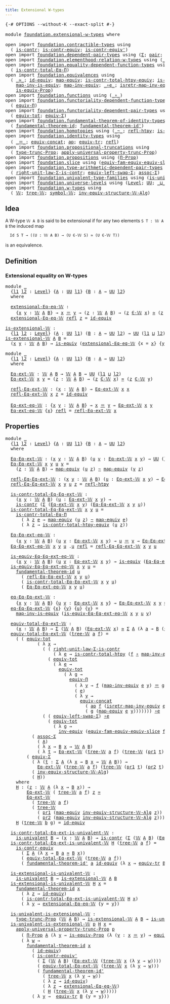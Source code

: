 ```yaml
---
title: Extensional W-types
---
```


<pre class="Agda"><a id="45" class="Symbol">{-#</a> <a id="49" class="Keyword">OPTIONS</a> <a id="57" class="Pragma">--without-K</a> <a id="69" class="Pragma">--exact-split</a> <a id="83" class="Symbol">#-}</a>

<a id="88" class="Keyword">module</a> <a id="95" href="foundation.extensional-w-types.html" class="Module">foundation.extensional-w-types</a> <a id="126" class="Keyword">where</a>

<a id="133" class="Keyword">open</a> <a id="138" class="Keyword">import</a> <a id="145" href="foundation.contractible-types.html" class="Module">foundation.contractible-types</a> <a id="175" class="Keyword">using</a>
  <a id="183" class="Symbol">(</a> <a id="185" href="foundation-core.contractible-types.html#1006" class="Function">is-contr</a><a id="193" class="Symbol">;</a> <a id="195" href="foundation-core.contractible-types.html#3304" class="Function">is-contr-equiv</a><a id="209" class="Symbol">;</a> <a id="211" href="foundation-core.contractible-types.html#3813" class="Function">is-contr-equiv&#39;</a><a id="226" class="Symbol">)</a>
<a id="228" class="Keyword">open</a> <a id="233" class="Keyword">import</a> <a id="240" href="foundation.dependent-pair-types.html" class="Module">foundation.dependent-pair-types</a> <a id="272" class="Keyword">using</a> <a id="278" class="Symbol">(</a><a id="279" href="foundation-core.dependent-pair-types.html#515" class="Record">Σ</a><a id="280" class="Symbol">;</a> <a id="282" href="foundation-core.dependent-pair-types.html#588" class="InductiveConstructor">pair</a><a id="286" class="Symbol">;</a> <a id="288" href="foundation-core.dependent-pair-types.html#605" class="Field">pr1</a><a id="291" class="Symbol">;</a> <a id="293" href="foundation-core.dependent-pair-types.html#617" class="Field">pr2</a><a id="296" class="Symbol">)</a>
<a id="298" class="Keyword">open</a> <a id="303" class="Keyword">import</a> <a id="310" href="foundation.elementhood-relation-w-types.html" class="Module">foundation.elementhood-relation-w-types</a> <a id="350" class="Keyword">using</a> <a id="356" class="Symbol">(</a><a id="357" href="foundation.elementhood-relation-w-types.html#748" class="Function Operator">_∈-𝕎_</a><a id="362" class="Symbol">)</a>
<a id="364" class="Keyword">open</a> <a id="369" class="Keyword">import</a> <a id="376" href="foundation.equality-dependent-function-types.html" class="Module">foundation.equality-dependent-function-types</a> <a id="421" class="Keyword">using</a>
  <a id="429" class="Symbol">(</a> <a id="431" href="foundation.equality-dependent-function-types.html#1031" class="Function">is-contr-total-Eq-Π</a><a id="450" class="Symbol">)</a>
<a id="452" class="Keyword">open</a> <a id="457" class="Keyword">import</a> <a id="464" href="foundation.equivalences.html" class="Module">foundation.equivalences</a> <a id="488" class="Keyword">using</a>
  <a id="496" class="Symbol">(</a> <a id="498" href="foundation-core.equivalences.html#1621" class="Function Operator">_≃_</a><a id="501" class="Symbol">;</a> <a id="503" href="foundation-core.equivalences.html#2494" class="Function">id-equiv</a><a id="511" class="Symbol">;</a> <a id="513" href="foundation-core.equivalences.html#1821" class="Function">map-equiv</a><a id="522" class="Symbol">;</a> <a id="524" href="foundation.equivalences.html#13230" class="Function">is-contr-total-htpy-equiv</a><a id="549" class="Symbol">;</a> <a id="551" href="foundation-core.equivalences.html#1556" class="Function">is-equiv</a><a id="559" class="Symbol">;</a>
    <a id="565" href="foundation-core.equivalences.html#4187" class="Function">map-inv-is-equiv</a><a id="581" class="Symbol">;</a> <a id="583" href="foundation-core.equivalences.html#5036" class="Function">map-inv-equiv</a><a id="596" class="Symbol">;</a> <a id="598" href="foundation-core.equivalences.html#7869" class="Function Operator">_∘e_</a><a id="602" class="Symbol">;</a> <a id="604" href="foundation-core.equivalences.html#5251" class="Function">isretr-map-inv-equiv</a><a id="624" class="Symbol">;</a> <a id="626" href="foundation-core.equivalences.html#5721" class="Function">inv-equiv</a><a id="635" class="Symbol">;</a>
    <a id="641" href="foundation.equivalences.html#12310" class="Function">is-equiv-Prop</a><a id="654" class="Symbol">)</a>
<a id="656" class="Keyword">open</a> <a id="661" class="Keyword">import</a> <a id="668" href="foundation.functions.html" class="Module">foundation.functions</a> <a id="689" class="Keyword">using</a> <a id="695" class="Symbol">(</a><a id="696" href="foundation-core.functions.html#420" class="Function Operator">_∘_</a><a id="699" class="Symbol">)</a>
<a id="701" class="Keyword">open</a> <a id="706" class="Keyword">import</a> <a id="713" href="foundation.functoriality-dependent-function-types.html" class="Module">foundation.functoriality-dependent-function-types</a> <a id="763" class="Keyword">using</a>
  <a id="771" class="Symbol">(</a> <a id="773" href="foundation.functoriality-dependent-function-types.html#4404" class="Function">equiv-Π</a><a id="780" class="Symbol">)</a>
<a id="782" class="Keyword">open</a> <a id="787" class="Keyword">import</a> <a id="794" href="foundation.functoriality-dependent-pair-types.html" class="Module">foundation.functoriality-dependent-pair-types</a> <a id="840" class="Keyword">using</a>
  <a id="848" class="Symbol">(</a> <a id="850" href="foundation-core.functoriality-dependent-pair-types.html#6817" class="Function">equiv-tot</a><a id="859" class="Symbol">;</a> <a id="861" href="foundation-core.functoriality-dependent-pair-types.html#10434" class="Function">equiv-Σ</a><a id="868" class="Symbol">)</a>
<a id="870" class="Keyword">open</a> <a id="875" class="Keyword">import</a> <a id="882" href="foundation.fundamental-theorem-of-identity-types.html" class="Module">foundation.fundamental-theorem-of-identity-types</a> <a id="931" class="Keyword">using</a>
  <a id="939" class="Symbol">(</a> <a id="941" href="foundation-core.fundamental-theorem-of-identity-types.html#1904" class="Function">fundamental-theorem-id</a><a id="963" class="Symbol">;</a> <a id="965" href="foundation-core.fundamental-theorem-of-identity-types.html#2175" class="Function">fundamental-theorem-id&#39;</a><a id="988" class="Symbol">)</a>
<a id="990" class="Keyword">open</a> <a id="995" class="Keyword">import</a> <a id="1002" href="foundation.homotopies.html" class="Module">foundation.homotopies</a> <a id="1024" class="Keyword">using</a> <a id="1030" class="Symbol">(</a><a id="1031" href="foundation-core.homotopies.html#627" class="Function Operator">_~_</a><a id="1034" class="Symbol">;</a> <a id="1036" href="foundation-core.homotopies.html#741" class="Function">refl-htpy</a><a id="1045" class="Symbol">;</a> <a id="1047" href="foundation.homotopies.html#3155" class="Function">is-contr-total-htpy</a><a id="1066" class="Symbol">)</a>
<a id="1068" class="Keyword">open</a> <a id="1073" class="Keyword">import</a> <a id="1080" href="foundation.identity-types.html" class="Module">foundation.identity-types</a> <a id="1106" class="Keyword">using</a>
  <a id="1114" class="Symbol">(</a> <a id="1116" href="foundation-core.identity-types.html#1865" class="Function Operator">_＝_</a><a id="1119" class="Symbol">;</a> <a id="1121" href="foundation.identity-types.html#1935" class="Function">equiv-concat</a><a id="1133" class="Symbol">;</a> <a id="1135" href="foundation-core.identity-types.html#4003" class="Function">ap</a><a id="1137" class="Symbol">;</a> <a id="1139" href="foundation.identity-types.html#3828" class="Function">equiv-tr</a><a id="1147" class="Symbol">;</a> <a id="1149" href="foundation-core.identity-types.html#1820" class="InductiveConstructor">refl</a><a id="1153" class="Symbol">)</a>
<a id="1155" class="Keyword">open</a> <a id="1160" class="Keyword">import</a> <a id="1167" href="foundation.propositional-truncations.html" class="Module">foundation.propositional-truncations</a> <a id="1204" class="Keyword">using</a>
  <a id="1212" class="Symbol">(</a> <a id="1214" href="foundation.propositional-truncations.html#2048" class="Function">type-trunc-Prop</a><a id="1229" class="Symbol">;</a> <a id="1231" href="foundation.propositional-truncations.html#5611" class="Function">apply-universal-property-trunc-Prop</a><a id="1266" class="Symbol">)</a>
<a id="1268" class="Keyword">open</a> <a id="1273" class="Keyword">import</a> <a id="1280" href="foundation.propositions.html" class="Module">foundation.propositions</a> <a id="1304" class="Keyword">using</a> <a id="1310" class="Symbol">(</a><a id="1311" href="foundation-core.propositions.html#6694" class="Function">Π-Prop</a><a id="1317" class="Symbol">)</a>
<a id="1319" class="Keyword">open</a> <a id="1324" class="Keyword">import</a> <a id="1331" href="foundation.slice.html" class="Module">foundation.slice</a> <a id="1348" class="Keyword">using</a> <a id="1354" class="Symbol">(</a><a id="1355" href="foundation.slice.html#10291" class="Function">equiv-fam-equiv-equiv-slice</a><a id="1382" class="Symbol">)</a>
<a id="1384" class="Keyword">open</a> <a id="1389" class="Keyword">import</a> <a id="1396" href="foundation.type-arithmetic-dependent-pair-types.html" class="Module">foundation.type-arithmetic-dependent-pair-types</a> <a id="1444" class="Keyword">using</a>
  <a id="1452" class="Symbol">(</a> <a id="1454" href="foundation-core.type-arithmetic-dependent-pair-types.html#4314" class="Function">right-unit-law-Σ-is-contr</a><a id="1479" class="Symbol">;</a> <a id="1481" href="foundation-core.type-arithmetic-dependent-pair-types.html#10239" class="Function">equiv-left-swap-Σ</a><a id="1498" class="Symbol">;</a> <a id="1500" href="foundation-core.type-arithmetic-dependent-pair-types.html#5675" class="Function">assoc-Σ</a><a id="1507" class="Symbol">)</a>
<a id="1509" class="Keyword">open</a> <a id="1514" class="Keyword">import</a> <a id="1521" href="foundation.univalent-type-families.html" class="Module">foundation.univalent-type-families</a> <a id="1556" class="Keyword">using</a> <a id="1562" class="Symbol">(</a><a id="1563" href="foundation.univalent-type-families.html#503" class="Function">is-univalent</a><a id="1575" class="Symbol">)</a>
<a id="1577" class="Keyword">open</a> <a id="1582" class="Keyword">import</a> <a id="1589" href="foundation.universe-levels.html" class="Module">foundation.universe-levels</a> <a id="1616" class="Keyword">using</a> <a id="1622" class="Symbol">(</a><a id="1623" href="Agda.Primitive.html#597" class="Postulate">Level</a><a id="1628" class="Symbol">;</a> <a id="1630" href="foundation-core.universe-levels.html#235" class="Primitive">UU</a><a id="1632" class="Symbol">;</a> <a id="1634" href="Agda.Primitive.html#810" class="Primitive Operator">_⊔_</a><a id="1637" class="Symbol">)</a>
<a id="1639" class="Keyword">open</a> <a id="1644" class="Keyword">import</a> <a id="1651" href="foundation.w-types.html" class="Module">foundation.w-types</a> <a id="1670" class="Keyword">using</a>
  <a id="1678" class="Symbol">(</a> <a id="1680" href="foundation.w-types.html#2280" class="Datatype">𝕎</a><a id="1681" class="Symbol">;</a> <a id="1683" href="foundation.w-types.html#2349" class="InductiveConstructor">tree-𝕎</a><a id="1689" class="Symbol">;</a> <a id="1691" href="foundation.w-types.html#2461" class="Function">symbol-𝕎</a><a id="1699" class="Symbol">;</a> <a id="1701" href="foundation.w-types.html#7461" class="Function">inv-equiv-structure-𝕎-Alg</a><a id="1726" class="Symbol">)</a>
</pre>
## Idea

A W-type `𝕎 A B` is said to be extensional if for any two elements `S T : 𝕎 A B` the induced map

```md
  Id S T → ((U : 𝕎 A B) → (U ∈-𝕎 S) ≃ (U ∈-𝕎 T))
```

is an equivalence.

## Definition

### Extensional equality on W-types

<pre class="Agda"><a id="1980" class="Keyword">module</a> <a id="1987" href="foundation.extensional-w-types.html#1987" class="Module">_</a>
  <a id="1991" class="Symbol">{</a><a id="1992" href="foundation.extensional-w-types.html#1992" class="Bound">l1</a> <a id="1995" href="foundation.extensional-w-types.html#1995" class="Bound">l2</a> <a id="1998" class="Symbol">:</a> <a id="2000" href="Agda.Primitive.html#597" class="Postulate">Level</a><a id="2005" class="Symbol">}</a> <a id="2007" class="Symbol">{</a><a id="2008" href="foundation.extensional-w-types.html#2008" class="Bound">A</a> <a id="2010" class="Symbol">:</a> <a id="2012" href="foundation-core.universe-levels.html#235" class="Primitive">UU</a> <a id="2015" href="foundation.extensional-w-types.html#1992" class="Bound">l1</a><a id="2017" class="Symbol">}</a> <a id="2019" class="Symbol">{</a><a id="2020" href="foundation.extensional-w-types.html#2020" class="Bound">B</a> <a id="2022" class="Symbol">:</a> <a id="2024" href="foundation.extensional-w-types.html#2008" class="Bound">A</a> <a id="2026" class="Symbol">→</a> <a id="2028" href="foundation-core.universe-levels.html#235" class="Primitive">UU</a> <a id="2031" href="foundation.extensional-w-types.html#1995" class="Bound">l2</a><a id="2033" class="Symbol">}</a>
  <a id="2037" class="Keyword">where</a>

  <a id="2046" href="foundation.extensional-w-types.html#2046" class="Function">extensional-Eq-eq-𝕎</a> <a id="2066" class="Symbol">:</a> 
    <a id="2073" class="Symbol">{</a><a id="2074" href="foundation.extensional-w-types.html#2074" class="Bound">x</a> <a id="2076" href="foundation.extensional-w-types.html#2076" class="Bound">y</a> <a id="2078" class="Symbol">:</a> <a id="2080" href="foundation.w-types.html#2280" class="Datatype">𝕎</a> <a id="2082" href="foundation.extensional-w-types.html#2008" class="Bound">A</a> <a id="2084" href="foundation.extensional-w-types.html#2020" class="Bound">B</a><a id="2085" class="Symbol">}</a> <a id="2087" class="Symbol">→</a> <a id="2089" href="foundation.extensional-w-types.html#2074" class="Bound">x</a> <a id="2091" href="foundation-core.identity-types.html#1865" class="Function Operator">＝</a> <a id="2093" href="foundation.extensional-w-types.html#2076" class="Bound">y</a> <a id="2095" class="Symbol">→</a> <a id="2097" class="Symbol">(</a><a id="2098" href="foundation.extensional-w-types.html#2098" class="Bound">z</a> <a id="2100" class="Symbol">:</a> <a id="2102" href="foundation.w-types.html#2280" class="Datatype">𝕎</a> <a id="2104" href="foundation.extensional-w-types.html#2008" class="Bound">A</a> <a id="2106" href="foundation.extensional-w-types.html#2020" class="Bound">B</a><a id="2107" class="Symbol">)</a> <a id="2109" class="Symbol">→</a> <a id="2111" class="Symbol">(</a><a id="2112" href="foundation.extensional-w-types.html#2098" class="Bound">z</a> <a id="2114" href="foundation.elementhood-relation-w-types.html#748" class="Function Operator">∈-𝕎</a> <a id="2118" href="foundation.extensional-w-types.html#2074" class="Bound">x</a><a id="2119" class="Symbol">)</a> <a id="2121" href="foundation-core.equivalences.html#1621" class="Function Operator">≃</a> <a id="2123" class="Symbol">(</a><a id="2124" href="foundation.extensional-w-types.html#2098" class="Bound">z</a> <a id="2126" href="foundation.elementhood-relation-w-types.html#748" class="Function Operator">∈-𝕎</a> <a id="2130" href="foundation.extensional-w-types.html#2076" class="Bound">y</a><a id="2131" class="Symbol">)</a>
  <a id="2135" href="foundation.extensional-w-types.html#2046" class="Function">extensional-Eq-eq-𝕎</a> <a id="2155" href="foundation-core.identity-types.html#1820" class="InductiveConstructor">refl</a> <a id="2160" href="foundation.extensional-w-types.html#2160" class="Bound">z</a> <a id="2162" class="Symbol">=</a> <a id="2164" href="foundation-core.equivalences.html#2494" class="Function">id-equiv</a>

<a id="is-extensional-𝕎"></a><a id="2174" href="foundation.extensional-w-types.html#2174" class="Function">is-extensional-𝕎</a> <a id="2191" class="Symbol">:</a>
  <a id="2195" class="Symbol">{</a><a id="2196" href="foundation.extensional-w-types.html#2196" class="Bound">l1</a> <a id="2199" href="foundation.extensional-w-types.html#2199" class="Bound">l2</a> <a id="2202" class="Symbol">:</a> <a id="2204" href="Agda.Primitive.html#597" class="Postulate">Level</a><a id="2209" class="Symbol">}</a> <a id="2211" class="Symbol">(</a><a id="2212" href="foundation.extensional-w-types.html#2212" class="Bound">A</a> <a id="2214" class="Symbol">:</a> <a id="2216" href="foundation-core.universe-levels.html#235" class="Primitive">UU</a> <a id="2219" href="foundation.extensional-w-types.html#2196" class="Bound">l1</a><a id="2221" class="Symbol">)</a> <a id="2223" class="Symbol">(</a><a id="2224" href="foundation.extensional-w-types.html#2224" class="Bound">B</a> <a id="2226" class="Symbol">:</a> <a id="2228" href="foundation.extensional-w-types.html#2212" class="Bound">A</a> <a id="2230" class="Symbol">→</a> <a id="2232" href="foundation-core.universe-levels.html#235" class="Primitive">UU</a> <a id="2235" href="foundation.extensional-w-types.html#2199" class="Bound">l2</a><a id="2237" class="Symbol">)</a> <a id="2239" class="Symbol">→</a> <a id="2241" href="foundation-core.universe-levels.html#235" class="Primitive">UU</a> <a id="2244" class="Symbol">(</a><a id="2245" href="foundation.extensional-w-types.html#2196" class="Bound">l1</a> <a id="2248" href="Agda.Primitive.html#810" class="Primitive Operator">⊔</a> <a id="2250" href="foundation.extensional-w-types.html#2199" class="Bound">l2</a><a id="2252" class="Symbol">)</a>
<a id="2254" href="foundation.extensional-w-types.html#2174" class="Function">is-extensional-𝕎</a> <a id="2271" href="foundation.extensional-w-types.html#2271" class="Bound">A</a> <a id="2273" href="foundation.extensional-w-types.html#2273" class="Bound">B</a> <a id="2275" class="Symbol">=</a>
  <a id="2279" class="Symbol">(</a><a id="2280" href="foundation.extensional-w-types.html#2280" class="Bound">x</a> <a id="2282" href="foundation.extensional-w-types.html#2282" class="Bound">y</a> <a id="2284" class="Symbol">:</a> <a id="2286" href="foundation.w-types.html#2280" class="Datatype">𝕎</a> <a id="2288" href="foundation.extensional-w-types.html#2271" class="Bound">A</a> <a id="2290" href="foundation.extensional-w-types.html#2273" class="Bound">B</a><a id="2291" class="Symbol">)</a> <a id="2293" class="Symbol">→</a> <a id="2295" href="foundation-core.equivalences.html#1556" class="Function">is-equiv</a> <a id="2304" class="Symbol">(</a><a id="2305" href="foundation.extensional-w-types.html#2046" class="Function">extensional-Eq-eq-𝕎</a> <a id="2325" class="Symbol">{</a><a id="2326" class="Argument">x</a> <a id="2328" class="Symbol">=</a> <a id="2330" href="foundation.extensional-w-types.html#2280" class="Bound">x</a><a id="2331" class="Symbol">}</a> <a id="2333" class="Symbol">{</a><a id="2334" href="foundation.extensional-w-types.html#2282" class="Bound">y</a><a id="2335" class="Symbol">})</a>
  
<a id="2341" class="Keyword">module</a> <a id="2348" href="foundation.extensional-w-types.html#2348" class="Module">_</a>
  <a id="2352" class="Symbol">{</a><a id="2353" href="foundation.extensional-w-types.html#2353" class="Bound">l1</a> <a id="2356" href="foundation.extensional-w-types.html#2356" class="Bound">l2</a> <a id="2359" class="Symbol">:</a> <a id="2361" href="Agda.Primitive.html#597" class="Postulate">Level</a><a id="2366" class="Symbol">}</a> <a id="2368" class="Symbol">{</a><a id="2369" href="foundation.extensional-w-types.html#2369" class="Bound">A</a> <a id="2371" class="Symbol">:</a> <a id="2373" href="foundation-core.universe-levels.html#235" class="Primitive">UU</a> <a id="2376" href="foundation.extensional-w-types.html#2353" class="Bound">l1</a><a id="2378" class="Symbol">}</a> <a id="2380" class="Symbol">{</a><a id="2381" href="foundation.extensional-w-types.html#2381" class="Bound">B</a> <a id="2383" class="Symbol">:</a> <a id="2385" href="foundation.extensional-w-types.html#2369" class="Bound">A</a> <a id="2387" class="Symbol">→</a> <a id="2389" href="foundation-core.universe-levels.html#235" class="Primitive">UU</a> <a id="2392" href="foundation.extensional-w-types.html#2356" class="Bound">l2</a><a id="2394" class="Symbol">}</a>
  <a id="2398" class="Keyword">where</a>

  <a id="2407" href="foundation.extensional-w-types.html#2407" class="Function">Eq-ext-𝕎</a> <a id="2416" class="Symbol">:</a> <a id="2418" href="foundation.w-types.html#2280" class="Datatype">𝕎</a> <a id="2420" href="foundation.extensional-w-types.html#2369" class="Bound">A</a> <a id="2422" href="foundation.extensional-w-types.html#2381" class="Bound">B</a> <a id="2424" class="Symbol">→</a> <a id="2426" href="foundation.w-types.html#2280" class="Datatype">𝕎</a> <a id="2428" href="foundation.extensional-w-types.html#2369" class="Bound">A</a> <a id="2430" href="foundation.extensional-w-types.html#2381" class="Bound">B</a> <a id="2432" class="Symbol">→</a> <a id="2434" href="foundation-core.universe-levels.html#235" class="Primitive">UU</a> <a id="2437" class="Symbol">(</a><a id="2438" href="foundation.extensional-w-types.html#2353" class="Bound">l1</a> <a id="2441" href="Agda.Primitive.html#810" class="Primitive Operator">⊔</a> <a id="2443" href="foundation.extensional-w-types.html#2356" class="Bound">l2</a><a id="2445" class="Symbol">)</a>
  <a id="2449" href="foundation.extensional-w-types.html#2407" class="Function">Eq-ext-𝕎</a> <a id="2458" href="foundation.extensional-w-types.html#2458" class="Bound">x</a> <a id="2460" href="foundation.extensional-w-types.html#2460" class="Bound">y</a> <a id="2462" class="Symbol">=</a> <a id="2464" class="Symbol">(</a><a id="2465" href="foundation.extensional-w-types.html#2465" class="Bound">z</a> <a id="2467" class="Symbol">:</a> <a id="2469" href="foundation.w-types.html#2280" class="Datatype">𝕎</a> <a id="2471" href="foundation.extensional-w-types.html#2369" class="Bound">A</a> <a id="2473" href="foundation.extensional-w-types.html#2381" class="Bound">B</a><a id="2474" class="Symbol">)</a> <a id="2476" class="Symbol">→</a> <a id="2478" class="Symbol">(</a><a id="2479" href="foundation.extensional-w-types.html#2465" class="Bound">z</a> <a id="2481" href="foundation.elementhood-relation-w-types.html#748" class="Function Operator">∈-𝕎</a> <a id="2485" href="foundation.extensional-w-types.html#2458" class="Bound">x</a><a id="2486" class="Symbol">)</a> <a id="2488" href="foundation-core.equivalences.html#1621" class="Function Operator">≃</a> <a id="2490" class="Symbol">(</a><a id="2491" href="foundation.extensional-w-types.html#2465" class="Bound">z</a> <a id="2493" href="foundation.elementhood-relation-w-types.html#748" class="Function Operator">∈-𝕎</a> <a id="2497" href="foundation.extensional-w-types.html#2460" class="Bound">y</a><a id="2498" class="Symbol">)</a>

  <a id="2503" href="foundation.extensional-w-types.html#2503" class="Function">refl-Eq-ext-𝕎</a> <a id="2517" class="Symbol">:</a> <a id="2519" class="Symbol">(</a><a id="2520" href="foundation.extensional-w-types.html#2520" class="Bound">x</a> <a id="2522" class="Symbol">:</a> <a id="2524" href="foundation.w-types.html#2280" class="Datatype">𝕎</a> <a id="2526" href="foundation.extensional-w-types.html#2369" class="Bound">A</a> <a id="2528" href="foundation.extensional-w-types.html#2381" class="Bound">B</a><a id="2529" class="Symbol">)</a> <a id="2531" class="Symbol">→</a> <a id="2533" href="foundation.extensional-w-types.html#2407" class="Function">Eq-ext-𝕎</a> <a id="2542" href="foundation.extensional-w-types.html#2520" class="Bound">x</a> <a id="2544" href="foundation.extensional-w-types.html#2520" class="Bound">x</a>
  <a id="2548" href="foundation.extensional-w-types.html#2503" class="Function">refl-Eq-ext-𝕎</a> <a id="2562" href="foundation.extensional-w-types.html#2562" class="Bound">x</a> <a id="2564" href="foundation.extensional-w-types.html#2564" class="Bound">z</a> <a id="2566" class="Symbol">=</a> <a id="2568" href="foundation-core.equivalences.html#2494" class="Function">id-equiv</a>

  <a id="2580" href="foundation.extensional-w-types.html#2580" class="Function">Eq-ext-eq-𝕎</a> <a id="2592" class="Symbol">:</a> <a id="2594" class="Symbol">{</a><a id="2595" href="foundation.extensional-w-types.html#2595" class="Bound">x</a> <a id="2597" href="foundation.extensional-w-types.html#2597" class="Bound">y</a> <a id="2599" class="Symbol">:</a> <a id="2601" href="foundation.w-types.html#2280" class="Datatype">𝕎</a> <a id="2603" href="foundation.extensional-w-types.html#2369" class="Bound">A</a> <a id="2605" href="foundation.extensional-w-types.html#2381" class="Bound">B</a><a id="2606" class="Symbol">}</a> <a id="2608" class="Symbol">→</a> <a id="2610" href="foundation.extensional-w-types.html#2595" class="Bound">x</a> <a id="2612" href="foundation-core.identity-types.html#1865" class="Function Operator">＝</a> <a id="2614" href="foundation.extensional-w-types.html#2597" class="Bound">y</a> <a id="2616" class="Symbol">→</a> <a id="2618" href="foundation.extensional-w-types.html#2407" class="Function">Eq-ext-𝕎</a> <a id="2627" href="foundation.extensional-w-types.html#2595" class="Bound">x</a> <a id="2629" href="foundation.extensional-w-types.html#2597" class="Bound">y</a>
  <a id="2633" href="foundation.extensional-w-types.html#2580" class="Function">Eq-ext-eq-𝕎</a> <a id="2645" class="Symbol">{</a><a id="2646" href="foundation.extensional-w-types.html#2646" class="Bound">x</a><a id="2647" class="Symbol">}</a> <a id="2649" href="foundation-core.identity-types.html#1820" class="InductiveConstructor">refl</a> <a id="2654" class="Symbol">=</a> <a id="2656" href="foundation.extensional-w-types.html#2503" class="Function">refl-Eq-ext-𝕎</a> <a id="2670" href="foundation.extensional-w-types.html#2646" class="Bound">x</a>
</pre>
## Properties

<pre class="Agda"><a id="2700" class="Keyword">module</a> <a id="2707" href="foundation.extensional-w-types.html#2707" class="Module">_</a>
  <a id="2711" class="Symbol">{</a><a id="2712" href="foundation.extensional-w-types.html#2712" class="Bound">l1</a> <a id="2715" href="foundation.extensional-w-types.html#2715" class="Bound">l2</a> <a id="2718" class="Symbol">:</a> <a id="2720" href="Agda.Primitive.html#597" class="Postulate">Level</a><a id="2725" class="Symbol">}</a> <a id="2727" class="Symbol">{</a><a id="2728" href="foundation.extensional-w-types.html#2728" class="Bound">A</a> <a id="2730" class="Symbol">:</a> <a id="2732" href="foundation-core.universe-levels.html#235" class="Primitive">UU</a> <a id="2735" href="foundation.extensional-w-types.html#2712" class="Bound">l1</a><a id="2737" class="Symbol">}</a> <a id="2739" class="Symbol">{</a><a id="2740" href="foundation.extensional-w-types.html#2740" class="Bound">B</a> <a id="2742" class="Symbol">:</a> <a id="2744" href="foundation.extensional-w-types.html#2728" class="Bound">A</a> <a id="2746" class="Symbol">→</a> <a id="2748" href="foundation-core.universe-levels.html#235" class="Primitive">UU</a> <a id="2751" href="foundation.extensional-w-types.html#2715" class="Bound">l2</a><a id="2753" class="Symbol">}</a>
  <a id="2757" class="Keyword">where</a>

  <a id="2766" href="foundation.extensional-w-types.html#2766" class="Function">Eq-Eq-ext-𝕎</a> <a id="2778" class="Symbol">:</a> <a id="2780" class="Symbol">(</a><a id="2781" href="foundation.extensional-w-types.html#2781" class="Bound">x</a> <a id="2783" href="foundation.extensional-w-types.html#2783" class="Bound">y</a> <a id="2785" class="Symbol">:</a> <a id="2787" href="foundation.w-types.html#2280" class="Datatype">𝕎</a> <a id="2789" href="foundation.extensional-w-types.html#2728" class="Bound">A</a> <a id="2791" href="foundation.extensional-w-types.html#2740" class="Bound">B</a><a id="2792" class="Symbol">)</a> <a id="2794" class="Symbol">(</a><a id="2795" href="foundation.extensional-w-types.html#2795" class="Bound">u</a> <a id="2797" href="foundation.extensional-w-types.html#2797" class="Bound">v</a> <a id="2799" class="Symbol">:</a> <a id="2801" href="foundation.extensional-w-types.html#2407" class="Function">Eq-ext-𝕎</a> <a id="2810" href="foundation.extensional-w-types.html#2781" class="Bound">x</a> <a id="2812" href="foundation.extensional-w-types.html#2783" class="Bound">y</a><a id="2813" class="Symbol">)</a> <a id="2815" class="Symbol">→</a> <a id="2817" href="foundation-core.universe-levels.html#235" class="Primitive">UU</a> <a id="2820" class="Symbol">(</a><a id="2821" href="foundation.extensional-w-types.html#2712" class="Bound">l1</a> <a id="2824" href="Agda.Primitive.html#810" class="Primitive Operator">⊔</a> <a id="2826" href="foundation.extensional-w-types.html#2715" class="Bound">l2</a><a id="2828" class="Symbol">)</a>
  <a id="2832" href="foundation.extensional-w-types.html#2766" class="Function">Eq-Eq-ext-𝕎</a> <a id="2844" href="foundation.extensional-w-types.html#2844" class="Bound">x</a> <a id="2846" href="foundation.extensional-w-types.html#2846" class="Bound">y</a> <a id="2848" href="foundation.extensional-w-types.html#2848" class="Bound">u</a> <a id="2850" href="foundation.extensional-w-types.html#2850" class="Bound">v</a> <a id="2852" class="Symbol">=</a>
    <a id="2858" class="Symbol">(</a><a id="2859" href="foundation.extensional-w-types.html#2859" class="Bound">z</a> <a id="2861" class="Symbol">:</a> <a id="2863" href="foundation.w-types.html#2280" class="Datatype">𝕎</a> <a id="2865" href="foundation.extensional-w-types.html#2728" class="Bound">A</a> <a id="2867" href="foundation.extensional-w-types.html#2740" class="Bound">B</a><a id="2868" class="Symbol">)</a> <a id="2870" class="Symbol">→</a> <a id="2872" href="foundation-core.equivalences.html#1821" class="Function">map-equiv</a> <a id="2882" class="Symbol">(</a><a id="2883" href="foundation.extensional-w-types.html#2848" class="Bound">u</a> <a id="2885" href="foundation.extensional-w-types.html#2859" class="Bound">z</a><a id="2886" class="Symbol">)</a> <a id="2888" href="foundation-core.homotopies.html#627" class="Function Operator">~</a> <a id="2890" href="foundation-core.equivalences.html#1821" class="Function">map-equiv</a> <a id="2900" class="Symbol">(</a><a id="2901" href="foundation.extensional-w-types.html#2850" class="Bound">v</a> <a id="2903" href="foundation.extensional-w-types.html#2859" class="Bound">z</a><a id="2904" class="Symbol">)</a>

  <a id="2909" href="foundation.extensional-w-types.html#2909" class="Function">refl-Eq-Eq-ext-𝕎</a> <a id="2926" class="Symbol">:</a> <a id="2928" class="Symbol">(</a><a id="2929" href="foundation.extensional-w-types.html#2929" class="Bound">x</a> <a id="2931" href="foundation.extensional-w-types.html#2931" class="Bound">y</a> <a id="2933" class="Symbol">:</a> <a id="2935" href="foundation.w-types.html#2280" class="Datatype">𝕎</a> <a id="2937" href="foundation.extensional-w-types.html#2728" class="Bound">A</a> <a id="2939" href="foundation.extensional-w-types.html#2740" class="Bound">B</a><a id="2940" class="Symbol">)</a> <a id="2942" class="Symbol">(</a><a id="2943" href="foundation.extensional-w-types.html#2943" class="Bound">u</a> <a id="2945" class="Symbol">:</a> <a id="2947" href="foundation.extensional-w-types.html#2407" class="Function">Eq-ext-𝕎</a> <a id="2956" href="foundation.extensional-w-types.html#2929" class="Bound">x</a> <a id="2958" href="foundation.extensional-w-types.html#2931" class="Bound">y</a><a id="2959" class="Symbol">)</a> <a id="2961" class="Symbol">→</a> <a id="2963" href="foundation.extensional-w-types.html#2766" class="Function">Eq-Eq-ext-𝕎</a> <a id="2975" href="foundation.extensional-w-types.html#2929" class="Bound">x</a> <a id="2977" href="foundation.extensional-w-types.html#2931" class="Bound">y</a> <a id="2979" href="foundation.extensional-w-types.html#2943" class="Bound">u</a> <a id="2981" href="foundation.extensional-w-types.html#2943" class="Bound">u</a>
  <a id="2985" href="foundation.extensional-w-types.html#2909" class="Function">refl-Eq-Eq-ext-𝕎</a> <a id="3002" href="foundation.extensional-w-types.html#3002" class="Bound">x</a> <a id="3004" href="foundation.extensional-w-types.html#3004" class="Bound">y</a> <a id="3006" href="foundation.extensional-w-types.html#3006" class="Bound">u</a> <a id="3008" href="foundation.extensional-w-types.html#3008" class="Bound">z</a> <a id="3010" class="Symbol">=</a> <a id="3012" href="foundation-core.homotopies.html#741" class="Function">refl-htpy</a>

  <a id="3025" href="foundation.extensional-w-types.html#3025" class="Function">is-contr-total-Eq-Eq-ext-𝕎</a> <a id="3052" class="Symbol">:</a>
    <a id="3058" class="Symbol">(</a><a id="3059" href="foundation.extensional-w-types.html#3059" class="Bound">x</a> <a id="3061" href="foundation.extensional-w-types.html#3061" class="Bound">y</a> <a id="3063" class="Symbol">:</a> <a id="3065" href="foundation.w-types.html#2280" class="Datatype">𝕎</a> <a id="3067" href="foundation.extensional-w-types.html#2728" class="Bound">A</a> <a id="3069" href="foundation.extensional-w-types.html#2740" class="Bound">B</a><a id="3070" class="Symbol">)</a> <a id="3072" class="Symbol">(</a><a id="3073" href="foundation.extensional-w-types.html#3073" class="Bound">u</a> <a id="3075" class="Symbol">:</a> <a id="3077" href="foundation.extensional-w-types.html#2407" class="Function">Eq-ext-𝕎</a> <a id="3086" href="foundation.extensional-w-types.html#3059" class="Bound">x</a> <a id="3088" href="foundation.extensional-w-types.html#3061" class="Bound">y</a><a id="3089" class="Symbol">)</a> <a id="3091" class="Symbol">→</a>
    <a id="3097" href="foundation-core.contractible-types.html#1006" class="Function">is-contr</a> <a id="3106" class="Symbol">(</a><a id="3107" href="foundation-core.dependent-pair-types.html#515" class="Record">Σ</a> <a id="3109" class="Symbol">(</a><a id="3110" href="foundation.extensional-w-types.html#2407" class="Function">Eq-ext-𝕎</a> <a id="3119" href="foundation.extensional-w-types.html#3059" class="Bound">x</a> <a id="3121" href="foundation.extensional-w-types.html#3061" class="Bound">y</a><a id="3122" class="Symbol">)</a> <a id="3124" class="Symbol">(</a><a id="3125" href="foundation.extensional-w-types.html#2766" class="Function">Eq-Eq-ext-𝕎</a> <a id="3137" href="foundation.extensional-w-types.html#3059" class="Bound">x</a> <a id="3139" href="foundation.extensional-w-types.html#3061" class="Bound">y</a> <a id="3141" href="foundation.extensional-w-types.html#3073" class="Bound">u</a><a id="3142" class="Symbol">))</a>
  <a id="3147" href="foundation.extensional-w-types.html#3025" class="Function">is-contr-total-Eq-Eq-ext-𝕎</a> <a id="3174" href="foundation.extensional-w-types.html#3174" class="Bound">x</a> <a id="3176" href="foundation.extensional-w-types.html#3176" class="Bound">y</a> <a id="3178" href="foundation.extensional-w-types.html#3178" class="Bound">u</a> <a id="3180" class="Symbol">=</a>
    <a id="3186" href="foundation.equality-dependent-function-types.html#1031" class="Function">is-contr-total-Eq-Π</a>
      <a id="3212" class="Symbol">(</a> <a id="3214" class="Symbol">λ</a> <a id="3216" href="foundation.extensional-w-types.html#3216" class="Bound">z</a> <a id="3218" href="foundation.extensional-w-types.html#3218" class="Bound">e</a> <a id="3220" class="Symbol">→</a> <a id="3222" href="foundation-core.equivalences.html#1821" class="Function">map-equiv</a> <a id="3232" class="Symbol">(</a><a id="3233" href="foundation.extensional-w-types.html#3178" class="Bound">u</a> <a id="3235" href="foundation.extensional-w-types.html#3216" class="Bound">z</a><a id="3236" class="Symbol">)</a> <a id="3238" href="foundation-core.homotopies.html#627" class="Function Operator">~</a> <a id="3240" href="foundation-core.equivalences.html#1821" class="Function">map-equiv</a> <a id="3250" href="foundation.extensional-w-types.html#3218" class="Bound">e</a><a id="3251" class="Symbol">)</a>
      <a id="3259" class="Symbol">(</a> <a id="3261" class="Symbol">λ</a> <a id="3263" href="foundation.extensional-w-types.html#3263" class="Bound">z</a> <a id="3265" class="Symbol">→</a> <a id="3267" href="foundation.equivalences.html#13230" class="Function">is-contr-total-htpy-equiv</a> <a id="3293" class="Symbol">(</a><a id="3294" href="foundation.extensional-w-types.html#3178" class="Bound">u</a> <a id="3296" href="foundation.extensional-w-types.html#3263" class="Bound">z</a><a id="3297" class="Symbol">))</a>

  <a id="3303" href="foundation.extensional-w-types.html#3303" class="Function">Eq-Eq-ext-eq-𝕎</a> <a id="3318" class="Symbol">:</a>
    <a id="3324" class="Symbol">(</a><a id="3325" href="foundation.extensional-w-types.html#3325" class="Bound">x</a> <a id="3327" href="foundation.extensional-w-types.html#3327" class="Bound">y</a> <a id="3329" class="Symbol">:</a> <a id="3331" href="foundation.w-types.html#2280" class="Datatype">𝕎</a> <a id="3333" href="foundation.extensional-w-types.html#2728" class="Bound">A</a> <a id="3335" href="foundation.extensional-w-types.html#2740" class="Bound">B</a><a id="3336" class="Symbol">)</a> <a id="3338" class="Symbol">(</a><a id="3339" href="foundation.extensional-w-types.html#3339" class="Bound">u</a> <a id="3341" href="foundation.extensional-w-types.html#3341" class="Bound">v</a> <a id="3343" class="Symbol">:</a> <a id="3345" href="foundation.extensional-w-types.html#2407" class="Function">Eq-ext-𝕎</a> <a id="3354" href="foundation.extensional-w-types.html#3325" class="Bound">x</a> <a id="3356" href="foundation.extensional-w-types.html#3327" class="Bound">y</a><a id="3357" class="Symbol">)</a> <a id="3359" class="Symbol">→</a> <a id="3361" href="foundation.extensional-w-types.html#3339" class="Bound">u</a> <a id="3363" href="foundation-core.identity-types.html#1865" class="Function Operator">＝</a> <a id="3365" href="foundation.extensional-w-types.html#3341" class="Bound">v</a> <a id="3367" class="Symbol">→</a> <a id="3369" href="foundation.extensional-w-types.html#2766" class="Function">Eq-Eq-ext-𝕎</a> <a id="3381" href="foundation.extensional-w-types.html#3325" class="Bound">x</a> <a id="3383" href="foundation.extensional-w-types.html#3327" class="Bound">y</a> <a id="3385" href="foundation.extensional-w-types.html#3339" class="Bound">u</a> <a id="3387" href="foundation.extensional-w-types.html#3341" class="Bound">v</a>
  <a id="3391" href="foundation.extensional-w-types.html#3303" class="Function">Eq-Eq-ext-eq-𝕎</a> <a id="3406" href="foundation.extensional-w-types.html#3406" class="Bound">x</a> <a id="3408" href="foundation.extensional-w-types.html#3408" class="Bound">y</a> <a id="3410" href="foundation.extensional-w-types.html#3410" class="Bound">u</a> <a id="3412" class="DottedPattern Symbol">.</a><a id="3413" href="foundation.extensional-w-types.html#3410" class="DottedPattern Bound">u</a> <a id="3415" href="foundation-core.identity-types.html#1820" class="InductiveConstructor">refl</a> <a id="3420" class="Symbol">=</a> <a id="3422" href="foundation.extensional-w-types.html#2909" class="Function">refl-Eq-Eq-ext-𝕎</a> <a id="3439" href="foundation.extensional-w-types.html#3406" class="Bound">x</a> <a id="3441" href="foundation.extensional-w-types.html#3408" class="Bound">y</a> <a id="3443" href="foundation.extensional-w-types.html#3410" class="Bound">u</a>

  <a id="3448" href="foundation.extensional-w-types.html#3448" class="Function">is-equiv-Eq-Eq-ext-eq-𝕎</a> <a id="3472" class="Symbol">:</a>
    <a id="3478" class="Symbol">(</a><a id="3479" href="foundation.extensional-w-types.html#3479" class="Bound">x</a> <a id="3481" href="foundation.extensional-w-types.html#3481" class="Bound">y</a> <a id="3483" class="Symbol">:</a> <a id="3485" href="foundation.w-types.html#2280" class="Datatype">𝕎</a> <a id="3487" href="foundation.extensional-w-types.html#2728" class="Bound">A</a> <a id="3489" href="foundation.extensional-w-types.html#2740" class="Bound">B</a><a id="3490" class="Symbol">)</a> <a id="3492" class="Symbol">(</a><a id="3493" href="foundation.extensional-w-types.html#3493" class="Bound">u</a> <a id="3495" href="foundation.extensional-w-types.html#3495" class="Bound">v</a> <a id="3497" class="Symbol">:</a> <a id="3499" href="foundation.extensional-w-types.html#2407" class="Function">Eq-ext-𝕎</a> <a id="3508" href="foundation.extensional-w-types.html#3479" class="Bound">x</a> <a id="3510" href="foundation.extensional-w-types.html#3481" class="Bound">y</a><a id="3511" class="Symbol">)</a> <a id="3513" class="Symbol">→</a> <a id="3515" href="foundation-core.equivalences.html#1556" class="Function">is-equiv</a> <a id="3524" class="Symbol">(</a><a id="3525" href="foundation.extensional-w-types.html#3303" class="Function">Eq-Eq-ext-eq-𝕎</a> <a id="3540" href="foundation.extensional-w-types.html#3479" class="Bound">x</a> <a id="3542" href="foundation.extensional-w-types.html#3481" class="Bound">y</a> <a id="3544" href="foundation.extensional-w-types.html#3493" class="Bound">u</a> <a id="3546" href="foundation.extensional-w-types.html#3495" class="Bound">v</a><a id="3547" class="Symbol">)</a>
  <a id="3551" href="foundation.extensional-w-types.html#3448" class="Function">is-equiv-Eq-Eq-ext-eq-𝕎</a> <a id="3575" href="foundation.extensional-w-types.html#3575" class="Bound">x</a> <a id="3577" href="foundation.extensional-w-types.html#3577" class="Bound">y</a> <a id="3579" href="foundation.extensional-w-types.html#3579" class="Bound">u</a> <a id="3581" class="Symbol">=</a>
    <a id="3587" href="foundation-core.fundamental-theorem-of-identity-types.html#1904" class="Function">fundamental-theorem-id</a> <a id="3610" href="foundation.extensional-w-types.html#3579" class="Bound">u</a>
      <a id="3618" class="Symbol">(</a> <a id="3620" href="foundation.extensional-w-types.html#2909" class="Function">refl-Eq-Eq-ext-𝕎</a> <a id="3637" href="foundation.extensional-w-types.html#3575" class="Bound">x</a> <a id="3639" href="foundation.extensional-w-types.html#3577" class="Bound">y</a> <a id="3641" href="foundation.extensional-w-types.html#3579" class="Bound">u</a><a id="3642" class="Symbol">)</a>
      <a id="3650" class="Symbol">(</a> <a id="3652" href="foundation.extensional-w-types.html#3025" class="Function">is-contr-total-Eq-Eq-ext-𝕎</a> <a id="3679" href="foundation.extensional-w-types.html#3575" class="Bound">x</a> <a id="3681" href="foundation.extensional-w-types.html#3577" class="Bound">y</a> <a id="3683" href="foundation.extensional-w-types.html#3579" class="Bound">u</a><a id="3684" class="Symbol">)</a>
      <a id="3692" class="Symbol">(</a> <a id="3694" href="foundation.extensional-w-types.html#3303" class="Function">Eq-Eq-ext-eq-𝕎</a> <a id="3709" href="foundation.extensional-w-types.html#3575" class="Bound">x</a> <a id="3711" href="foundation.extensional-w-types.html#3577" class="Bound">y</a> <a id="3713" href="foundation.extensional-w-types.html#3579" class="Bound">u</a><a id="3714" class="Symbol">)</a>

  <a id="3719" href="foundation.extensional-w-types.html#3719" class="Function">eq-Eq-Eq-ext-𝕎</a> <a id="3734" class="Symbol">:</a>
    <a id="3740" class="Symbol">{</a><a id="3741" href="foundation.extensional-w-types.html#3741" class="Bound">x</a> <a id="3743" href="foundation.extensional-w-types.html#3743" class="Bound">y</a> <a id="3745" class="Symbol">:</a> <a id="3747" href="foundation.w-types.html#2280" class="Datatype">𝕎</a> <a id="3749" href="foundation.extensional-w-types.html#2728" class="Bound">A</a> <a id="3751" href="foundation.extensional-w-types.html#2740" class="Bound">B</a><a id="3752" class="Symbol">}</a> <a id="3754" class="Symbol">{</a><a id="3755" href="foundation.extensional-w-types.html#3755" class="Bound">u</a> <a id="3757" href="foundation.extensional-w-types.html#3757" class="Bound">v</a> <a id="3759" class="Symbol">:</a> <a id="3761" href="foundation.extensional-w-types.html#2407" class="Function">Eq-ext-𝕎</a> <a id="3770" href="foundation.extensional-w-types.html#3741" class="Bound">x</a> <a id="3772" href="foundation.extensional-w-types.html#3743" class="Bound">y</a><a id="3773" class="Symbol">}</a> <a id="3775" class="Symbol">→</a> <a id="3777" href="foundation.extensional-w-types.html#2766" class="Function">Eq-Eq-ext-𝕎</a> <a id="3789" href="foundation.extensional-w-types.html#3741" class="Bound">x</a> <a id="3791" href="foundation.extensional-w-types.html#3743" class="Bound">y</a> <a id="3793" href="foundation.extensional-w-types.html#3755" class="Bound">u</a> <a id="3795" href="foundation.extensional-w-types.html#3757" class="Bound">v</a> <a id="3797" class="Symbol">→</a> <a id="3799" href="foundation.extensional-w-types.html#3755" class="Bound">u</a> <a id="3801" href="foundation-core.identity-types.html#1865" class="Function Operator">＝</a> <a id="3803" href="foundation.extensional-w-types.html#3757" class="Bound">v</a>
  <a id="3807" href="foundation.extensional-w-types.html#3719" class="Function">eq-Eq-Eq-ext-𝕎</a> <a id="3822" class="Symbol">{</a><a id="3823" href="foundation.extensional-w-types.html#3823" class="Bound">x</a><a id="3824" class="Symbol">}</a> <a id="3826" class="Symbol">{</a><a id="3827" href="foundation.extensional-w-types.html#3827" class="Bound">y</a><a id="3828" class="Symbol">}</a> <a id="3830" class="Symbol">{</a><a id="3831" href="foundation.extensional-w-types.html#3831" class="Bound">u</a><a id="3832" class="Symbol">}</a> <a id="3834" class="Symbol">{</a><a id="3835" href="foundation.extensional-w-types.html#3835" class="Bound">v</a><a id="3836" class="Symbol">}</a> <a id="3838" class="Symbol">=</a>
    <a id="3844" href="foundation-core.equivalences.html#4187" class="Function">map-inv-is-equiv</a> <a id="3861" class="Symbol">(</a><a id="3862" href="foundation.extensional-w-types.html#3448" class="Function">is-equiv-Eq-Eq-ext-eq-𝕎</a> <a id="3886" href="foundation.extensional-w-types.html#3823" class="Bound">x</a> <a id="3888" href="foundation.extensional-w-types.html#3827" class="Bound">y</a> <a id="3890" href="foundation.extensional-w-types.html#3831" class="Bound">u</a> <a id="3892" href="foundation.extensional-w-types.html#3835" class="Bound">v</a><a id="3893" class="Symbol">)</a>

  <a id="3898" href="foundation.extensional-w-types.html#3898" class="Function">equiv-total-Eq-ext-𝕎</a> <a id="3919" class="Symbol">:</a>
    <a id="3925" class="Symbol">(</a><a id="3926" href="foundation.extensional-w-types.html#3926" class="Bound">x</a> <a id="3928" class="Symbol">:</a> <a id="3930" href="foundation.w-types.html#2280" class="Datatype">𝕎</a> <a id="3932" href="foundation.extensional-w-types.html#2728" class="Bound">A</a> <a id="3934" href="foundation.extensional-w-types.html#2740" class="Bound">B</a><a id="3935" class="Symbol">)</a> <a id="3937" class="Symbol">→</a> <a id="3939" href="foundation-core.dependent-pair-types.html#515" class="Record">Σ</a> <a id="3941" class="Symbol">(</a><a id="3942" href="foundation.w-types.html#2280" class="Datatype">𝕎</a> <a id="3944" href="foundation.extensional-w-types.html#2728" class="Bound">A</a> <a id="3946" href="foundation.extensional-w-types.html#2740" class="Bound">B</a><a id="3947" class="Symbol">)</a> <a id="3949" class="Symbol">(</a><a id="3950" href="foundation.extensional-w-types.html#2407" class="Function">Eq-ext-𝕎</a> <a id="3959" href="foundation.extensional-w-types.html#3926" class="Bound">x</a><a id="3960" class="Symbol">)</a> <a id="3962" href="foundation-core.equivalences.html#1621" class="Function Operator">≃</a> <a id="3964" href="foundation-core.dependent-pair-types.html#515" class="Record">Σ</a> <a id="3966" href="foundation.extensional-w-types.html#2728" class="Bound">A</a> <a id="3968" class="Symbol">(λ</a> <a id="3971" href="foundation.extensional-w-types.html#3971" class="Bound">a</a> <a id="3973" class="Symbol">→</a> <a id="3975" href="foundation.extensional-w-types.html#2740" class="Bound">B</a> <a id="3977" class="Symbol">(</a><a id="3978" href="foundation.w-types.html#2461" class="Function">symbol-𝕎</a> <a id="3987" href="foundation.extensional-w-types.html#3926" class="Bound">x</a><a id="3988" class="Symbol">)</a> <a id="3990" href="foundation-core.equivalences.html#1621" class="Function Operator">≃</a> <a id="3992" href="foundation.extensional-w-types.html#2740" class="Bound">B</a> <a id="3994" href="foundation.extensional-w-types.html#3971" class="Bound">a</a><a id="3995" class="Symbol">)</a>
  <a id="3999" href="foundation.extensional-w-types.html#3898" class="Function">equiv-total-Eq-ext-𝕎</a> <a id="4020" class="Symbol">(</a><a id="4021" href="foundation.w-types.html#2349" class="InductiveConstructor">tree-𝕎</a> <a id="4028" href="foundation.extensional-w-types.html#4028" class="Bound">a</a> <a id="4030" href="foundation.extensional-w-types.html#4030" class="Bound">f</a><a id="4031" class="Symbol">)</a> <a id="4033" class="Symbol">=</a>
    <a id="4039" class="Symbol">(</a> <a id="4041" class="Symbol">(</a> <a id="4043" href="foundation-core.functoriality-dependent-pair-types.html#6817" class="Function">equiv-tot</a>
            <a id="4065" class="Symbol">(</a> <a id="4067" class="Symbol">λ</a> <a id="4069" href="foundation.extensional-w-types.html#4069" class="Bound">x</a> <a id="4071" class="Symbol">→</a>
              <a id="4087" class="Symbol">(</a> <a id="4089" class="Symbol">(</a> <a id="4091" href="foundation-core.type-arithmetic-dependent-pair-types.html#4314" class="Function">right-unit-law-Σ-is-contr</a>
                  <a id="4135" class="Symbol">(</a> <a id="4137" class="Symbol">λ</a> <a id="4139" href="foundation.extensional-w-types.html#4139" class="Bound">e</a> <a id="4141" class="Symbol">→</a> <a id="4143" href="foundation.homotopies.html#3155" class="Function">is-contr-total-htpy</a> <a id="4163" class="Symbol">(</a><a id="4164" href="foundation.extensional-w-types.html#4030" class="Bound">f</a> <a id="4166" href="foundation-core.functions.html#420" class="Function Operator">∘</a> <a id="4168" href="foundation-core.equivalences.html#5036" class="Function">map-inv-equiv</a> <a id="4182" href="foundation.extensional-w-types.html#4139" class="Bound">e</a><a id="4183" class="Symbol">)))</a> <a id="4187" href="foundation-core.equivalences.html#7869" class="Function Operator">∘e</a>
                <a id="4206" class="Symbol">(</a> <a id="4208" href="foundation-core.functoriality-dependent-pair-types.html#6817" class="Function">equiv-tot</a>
                  <a id="4236" class="Symbol">(</a> <a id="4238" class="Symbol">λ</a> <a id="4240" href="foundation.extensional-w-types.html#4240" class="Bound">e</a> <a id="4242" class="Symbol">→</a>
                    <a id="4264" href="foundation-core.functoriality-dependent-pair-types.html#6817" class="Function">equiv-tot</a>
                      <a id="4296" class="Symbol">(</a> <a id="4298" class="Symbol">λ</a> <a id="4300" href="foundation.extensional-w-types.html#4300" class="Bound">g</a> <a id="4302" class="Symbol">→</a>
                        <a id="4328" href="foundation.functoriality-dependent-function-types.html#4404" class="Function">equiv-Π</a>
                          <a id="4362" class="Symbol">(</a> <a id="4364" class="Symbol">λ</a> <a id="4366" href="foundation.extensional-w-types.html#4366" class="Bound">y</a> <a id="4368" class="Symbol">→</a> <a id="4370" href="foundation.extensional-w-types.html#4030" class="Bound">f</a> <a id="4372" class="Symbol">(</a><a id="4373" href="foundation-core.equivalences.html#5036" class="Function">map-inv-equiv</a> <a id="4387" href="foundation.extensional-w-types.html#4240" class="Bound">e</a> <a id="4389" href="foundation.extensional-w-types.html#4366" class="Bound">y</a><a id="4390" class="Symbol">)</a> <a id="4392" href="foundation-core.identity-types.html#1865" class="Function Operator">＝</a> <a id="4394" href="foundation.extensional-w-types.html#4300" class="Bound">g</a> <a id="4396" href="foundation.extensional-w-types.html#4366" class="Bound">y</a><a id="4397" class="Symbol">)</a>
                          <a id="4425" class="Symbol">(</a> <a id="4427" href="foundation.extensional-w-types.html#4240" class="Bound">e</a><a id="4428" class="Symbol">)</a>
                          <a id="4456" class="Symbol">(</a> <a id="4458" class="Symbol">λ</a> <a id="4460" href="foundation.extensional-w-types.html#4460" class="Bound">y</a> <a id="4462" class="Symbol">→</a>
                            <a id="4492" href="foundation.identity-types.html#1935" class="Function">equiv-concat</a>
                              <a id="4535" class="Symbol">(</a> <a id="4537" href="foundation-core.identity-types.html#4003" class="Function">ap</a> <a id="4540" href="foundation.extensional-w-types.html#4030" class="Bound">f</a> <a id="4542" class="Symbol">(</a><a id="4543" href="foundation-core.equivalences.html#5251" class="Function">isretr-map-inv-equiv</a> <a id="4564" href="foundation.extensional-w-types.html#4240" class="Bound">e</a> <a id="4566" href="foundation.extensional-w-types.html#4460" class="Bound">y</a><a id="4567" class="Symbol">))</a>
                              <a id="4600" class="Symbol">(</a> <a id="4602" href="foundation.extensional-w-types.html#4300" class="Bound">g</a> <a id="4604" class="Symbol">(</a><a id="4605" href="foundation-core.equivalences.html#1821" class="Function">map-equiv</a> <a id="4615" href="foundation.extensional-w-types.html#4240" class="Bound">e</a> <a id="4617" href="foundation.extensional-w-types.html#4460" class="Bound">y</a><a id="4618" class="Symbol">)))))))</a> <a id="4626" href="foundation-core.equivalences.html#7869" class="Function Operator">∘e</a>
              <a id="4643" class="Symbol">(</a> <a id="4645" class="Symbol">(</a> <a id="4647" href="foundation-core.type-arithmetic-dependent-pair-types.html#10239" class="Function">equiv-left-swap-Σ</a><a id="4664" class="Symbol">)</a> <a id="4666" href="foundation-core.equivalences.html#7869" class="Function Operator">∘e</a> 
                <a id="4686" class="Symbol">(</a> <a id="4688" href="foundation-core.functoriality-dependent-pair-types.html#6817" class="Function">equiv-tot</a>
                  <a id="4716" class="Symbol">(</a> <a id="4718" class="Symbol">λ</a> <a id="4720" href="foundation.extensional-w-types.html#4720" class="Bound">g</a> <a id="4722" class="Symbol">→</a>
                    <a id="4744" href="foundation-core.equivalences.html#5721" class="Function">inv-equiv</a> <a id="4754" class="Symbol">(</a><a id="4755" href="foundation.slice.html#10291" class="Function">equiv-fam-equiv-equiv-slice</a> <a id="4783" href="foundation.extensional-w-types.html#4030" class="Bound">f</a> <a id="4785" href="foundation.extensional-w-types.html#4720" class="Bound">g</a><a id="4786" class="Symbol">))))))</a> <a id="4793" href="foundation-core.equivalences.html#7869" class="Function Operator">∘e</a>
          <a id="4806" class="Symbol">(</a> <a id="4808" href="foundation-core.type-arithmetic-dependent-pair-types.html#5675" class="Function">assoc-Σ</a>
            <a id="4828" class="Symbol">(</a> <a id="4830" href="foundation.extensional-w-types.html#2728" class="Bound">A</a><a id="4831" class="Symbol">)</a>
            <a id="4845" class="Symbol">(</a> <a id="4847" class="Symbol">λ</a> <a id="4849" href="foundation.extensional-w-types.html#4849" class="Bound">x</a> <a id="4851" class="Symbol">→</a> <a id="4853" href="foundation.extensional-w-types.html#2740" class="Bound">B</a> <a id="4855" href="foundation.extensional-w-types.html#4849" class="Bound">x</a> <a id="4857" class="Symbol">→</a> <a id="4859" href="foundation.w-types.html#2280" class="Datatype">𝕎</a> <a id="4861" href="foundation.extensional-w-types.html#2728" class="Bound">A</a> <a id="4863" href="foundation.extensional-w-types.html#2740" class="Bound">B</a><a id="4864" class="Symbol">)</a>
            <a id="4878" class="Symbol">(</a> <a id="4880" class="Symbol">λ</a> <a id="4882" href="foundation.extensional-w-types.html#4882" class="Bound">t</a> <a id="4884" class="Symbol">→</a> <a id="4886" href="foundation.extensional-w-types.html#2407" class="Function">Eq-ext-𝕎</a> <a id="4895" class="Symbol">(</a><a id="4896" href="foundation.w-types.html#2349" class="InductiveConstructor">tree-𝕎</a> <a id="4903" href="foundation.extensional-w-types.html#4028" class="Bound">a</a> <a id="4905" href="foundation.extensional-w-types.html#4030" class="Bound">f</a><a id="4906" class="Symbol">)</a> <a id="4908" class="Symbol">(</a><a id="4909" href="foundation.w-types.html#2349" class="InductiveConstructor">tree-𝕎</a> <a id="4916" class="Symbol">(</a><a id="4917" href="foundation-core.dependent-pair-types.html#605" class="Field">pr1</a> <a id="4921" href="foundation.extensional-w-types.html#4882" class="Bound">t</a><a id="4922" class="Symbol">)</a> <a id="4924" class="Symbol">(</a><a id="4925" href="foundation-core.dependent-pair-types.html#617" class="Field">pr2</a> <a id="4929" href="foundation.extensional-w-types.html#4882" class="Bound">t</a><a id="4930" class="Symbol">)))))</a> <a id="4936" href="foundation-core.equivalences.html#7869" class="Function Operator">∘e</a>
        <a id="4947" class="Symbol">(</a> <a id="4949" href="foundation-core.functoriality-dependent-pair-types.html#10434" class="Function">equiv-Σ</a>
          <a id="4967" class="Symbol">(</a> <a id="4969" class="Symbol">λ</a> <a id="4971" class="Symbol">(</a><a id="4972" href="foundation.extensional-w-types.html#4972" class="Bound">t</a> <a id="4974" class="Symbol">:</a> <a id="4976" href="foundation-core.dependent-pair-types.html#515" class="Record">Σ</a> <a id="4978" href="foundation.extensional-w-types.html#2728" class="Bound">A</a> <a id="4980" class="Symbol">(λ</a> <a id="4983" href="foundation.extensional-w-types.html#4983" class="Bound">x</a> <a id="4985" class="Symbol">→</a> <a id="4987" href="foundation.extensional-w-types.html#2740" class="Bound">B</a> <a id="4989" href="foundation.extensional-w-types.html#4983" class="Bound">x</a> <a id="4991" class="Symbol">→</a> <a id="4993" href="foundation.w-types.html#2280" class="Datatype">𝕎</a> <a id="4995" href="foundation.extensional-w-types.html#2728" class="Bound">A</a> <a id="4997" href="foundation.extensional-w-types.html#2740" class="Bound">B</a><a id="4998" class="Symbol">))</a> <a id="5001" class="Symbol">→</a>
            <a id="5015" href="foundation.extensional-w-types.html#2407" class="Function">Eq-ext-𝕎</a> <a id="5024" class="Symbol">(</a><a id="5025" href="foundation.w-types.html#2349" class="InductiveConstructor">tree-𝕎</a> <a id="5032" href="foundation.extensional-w-types.html#4028" class="Bound">a</a> <a id="5034" href="foundation.extensional-w-types.html#4030" class="Bound">f</a><a id="5035" class="Symbol">)</a> <a id="5037" class="Symbol">(</a><a id="5038" href="foundation.w-types.html#2349" class="InductiveConstructor">tree-𝕎</a> <a id="5045" class="Symbol">(</a><a id="5046" href="foundation-core.dependent-pair-types.html#605" class="Field">pr1</a> <a id="5050" href="foundation.extensional-w-types.html#4972" class="Bound">t</a><a id="5051" class="Symbol">)</a> <a id="5053" class="Symbol">(</a><a id="5054" href="foundation-core.dependent-pair-types.html#617" class="Field">pr2</a> <a id="5058" href="foundation.extensional-w-types.html#4972" class="Bound">t</a><a id="5059" class="Symbol">)))</a>
          <a id="5073" class="Symbol">(</a> <a id="5075" href="foundation.w-types.html#7461" class="Function">inv-equiv-structure-𝕎-Alg</a><a id="5100" class="Symbol">)</a>
          <a id="5112" class="Symbol">(</a> <a id="5114" href="foundation.extensional-w-types.html#5132" class="Function">H</a><a id="5115" class="Symbol">))</a>
    <a id="5122" class="Keyword">where</a>
    <a id="5132" href="foundation.extensional-w-types.html#5132" class="Function">H</a> <a id="5134" class="Symbol">:</a> <a id="5136" class="Symbol">(</a><a id="5137" href="foundation.extensional-w-types.html#5137" class="Bound">z</a> <a id="5139" class="Symbol">:</a> <a id="5141" href="foundation.w-types.html#2280" class="Datatype">𝕎</a> <a id="5143" href="foundation.extensional-w-types.html#2728" class="Bound">A</a> <a id="5145" class="Symbol">(λ</a> <a id="5148" href="foundation.extensional-w-types.html#5148" class="Bound">x</a> <a id="5150" class="Symbol">→</a> <a id="5152" href="foundation.extensional-w-types.html#2740" class="Bound">B</a> <a id="5154" href="foundation.extensional-w-types.html#5148" class="Bound">x</a><a id="5155" class="Symbol">))</a> <a id="5158" class="Symbol">→</a>
        <a id="5168" href="foundation.extensional-w-types.html#2407" class="Function">Eq-ext-𝕎</a> <a id="5177" class="Symbol">(</a> <a id="5179" href="foundation.w-types.html#2349" class="InductiveConstructor">tree-𝕎</a> <a id="5186" href="foundation.extensional-w-types.html#4028" class="Bound">a</a> <a id="5188" href="foundation.extensional-w-types.html#4030" class="Bound">f</a><a id="5189" class="Symbol">)</a> <a id="5191" href="foundation.extensional-w-types.html#5137" class="Bound">z</a> <a id="5193" href="foundation-core.equivalences.html#1621" class="Function Operator">≃</a>
        <a id="5203" href="foundation.extensional-w-types.html#2407" class="Function">Eq-ext-𝕎</a>
          <a id="5222" class="Symbol">(</a> <a id="5224" href="foundation.w-types.html#2349" class="InductiveConstructor">tree-𝕎</a> <a id="5231" href="foundation.extensional-w-types.html#4028" class="Bound">a</a> <a id="5233" href="foundation.extensional-w-types.html#4030" class="Bound">f</a><a id="5234" class="Symbol">)</a>
          <a id="5246" class="Symbol">(</a> <a id="5248" href="foundation.w-types.html#2349" class="InductiveConstructor">tree-𝕎</a>
            <a id="5267" class="Symbol">(</a> <a id="5269" href="foundation-core.dependent-pair-types.html#605" class="Field">pr1</a> <a id="5273" class="Symbol">(</a><a id="5274" href="foundation-core.equivalences.html#1821" class="Function">map-equiv</a> <a id="5284" href="foundation.w-types.html#7461" class="Function">inv-equiv-structure-𝕎-Alg</a> <a id="5310" href="foundation.extensional-w-types.html#5137" class="Bound">z</a><a id="5311" class="Symbol">))</a>
            <a id="5326" class="Symbol">(</a> <a id="5328" href="foundation-core.dependent-pair-types.html#617" class="Field">pr2</a> <a id="5332" class="Symbol">(</a><a id="5333" href="foundation-core.equivalences.html#1821" class="Function">map-equiv</a> <a id="5343" href="foundation.w-types.html#7461" class="Function">inv-equiv-structure-𝕎-Alg</a> <a id="5369" href="foundation.extensional-w-types.html#5137" class="Bound">z</a><a id="5370" class="Symbol">)))</a>
    <a id="5378" href="foundation.extensional-w-types.html#5132" class="Function">H</a> <a id="5380" class="Symbol">(</a><a id="5381" href="foundation.w-types.html#2349" class="InductiveConstructor">tree-𝕎</a> <a id="5388" href="foundation.extensional-w-types.html#5388" class="Bound">b</a> <a id="5390" href="foundation.extensional-w-types.html#5390" class="Bound">g</a><a id="5391" class="Symbol">)</a> <a id="5393" class="Symbol">=</a> <a id="5395" href="foundation-core.equivalences.html#2494" class="Function">id-equiv</a>

  <a id="5407" href="foundation.extensional-w-types.html#5407" class="Function">is-contr-total-Eq-ext-is-univalent-𝕎</a> <a id="5444" class="Symbol">:</a>
    <a id="5450" href="foundation.univalent-type-families.html#503" class="Function">is-univalent</a> <a id="5463" href="foundation.extensional-w-types.html#2740" class="Bound">B</a> <a id="5465" class="Symbol">→</a> <a id="5467" class="Symbol">(</a><a id="5468" href="foundation.extensional-w-types.html#5468" class="Bound">x</a> <a id="5470" class="Symbol">:</a> <a id="5472" href="foundation.w-types.html#2280" class="Datatype">𝕎</a> <a id="5474" href="foundation.extensional-w-types.html#2728" class="Bound">A</a> <a id="5476" href="foundation.extensional-w-types.html#2740" class="Bound">B</a><a id="5477" class="Symbol">)</a> <a id="5479" class="Symbol">→</a> <a id="5481" href="foundation-core.contractible-types.html#1006" class="Function">is-contr</a> <a id="5490" class="Symbol">(</a><a id="5491" href="foundation-core.dependent-pair-types.html#515" class="Record">Σ</a> <a id="5493" class="Symbol">(</a><a id="5494" href="foundation.w-types.html#2280" class="Datatype">𝕎</a> <a id="5496" href="foundation.extensional-w-types.html#2728" class="Bound">A</a> <a id="5498" href="foundation.extensional-w-types.html#2740" class="Bound">B</a><a id="5499" class="Symbol">)</a> <a id="5501" class="Symbol">(</a><a id="5502" href="foundation.extensional-w-types.html#2407" class="Function">Eq-ext-𝕎</a> <a id="5511" href="foundation.extensional-w-types.html#5468" class="Bound">x</a><a id="5512" class="Symbol">))</a>
  <a id="5517" href="foundation.extensional-w-types.html#5407" class="Function">is-contr-total-Eq-ext-is-univalent-𝕎</a> <a id="5554" href="foundation.extensional-w-types.html#5554" class="Bound">H</a> <a id="5556" class="Symbol">(</a><a id="5557" href="foundation.w-types.html#2349" class="InductiveConstructor">tree-𝕎</a> <a id="5564" href="foundation.extensional-w-types.html#5564" class="Bound">a</a> <a id="5566" href="foundation.extensional-w-types.html#5566" class="Bound">f</a><a id="5567" class="Symbol">)</a> <a id="5569" class="Symbol">=</a>
    <a id="5575" href="foundation-core.contractible-types.html#3304" class="Function">is-contr-equiv</a>
      <a id="5596" class="Symbol">(</a> <a id="5598" href="foundation-core.dependent-pair-types.html#515" class="Record">Σ</a> <a id="5600" href="foundation.extensional-w-types.html#2728" class="Bound">A</a> <a id="5602" class="Symbol">(λ</a> <a id="5605" href="foundation.extensional-w-types.html#5605" class="Bound">x</a> <a id="5607" class="Symbol">→</a> <a id="5609" href="foundation.extensional-w-types.html#2740" class="Bound">B</a> <a id="5611" href="foundation.extensional-w-types.html#5564" class="Bound">a</a> <a id="5613" href="foundation-core.equivalences.html#1621" class="Function Operator">≃</a> <a id="5615" href="foundation.extensional-w-types.html#2740" class="Bound">B</a> <a id="5617" href="foundation.extensional-w-types.html#5605" class="Bound">x</a><a id="5618" class="Symbol">))</a>
      <a id="5627" class="Symbol">(</a> <a id="5629" href="foundation.extensional-w-types.html#3898" class="Function">equiv-total-Eq-ext-𝕎</a> <a id="5650" class="Symbol">(</a><a id="5651" href="foundation.w-types.html#2349" class="InductiveConstructor">tree-𝕎</a> <a id="5658" href="foundation.extensional-w-types.html#5564" class="Bound">a</a> <a id="5660" href="foundation.extensional-w-types.html#5566" class="Bound">f</a><a id="5661" class="Symbol">))</a>
      <a id="5670" class="Symbol">(</a> <a id="5672" href="foundation-core.fundamental-theorem-of-identity-types.html#2175" class="Function">fundamental-theorem-id&#39;</a> <a id="5696" href="foundation.extensional-w-types.html#5564" class="Bound">a</a> <a id="5698" href="foundation-core.equivalences.html#2494" class="Function">id-equiv</a> <a id="5707" class="Symbol">(λ</a> <a id="5710" href="foundation.extensional-w-types.html#5710" class="Bound">x</a> <a id="5712" class="Symbol">→</a> <a id="5714" href="foundation.identity-types.html#3828" class="Function">equiv-tr</a> <a id="5723" href="foundation.extensional-w-types.html#2740" class="Bound">B</a><a id="5724" class="Symbol">)</a> <a id="5726" class="Symbol">(</a><a id="5727" href="foundation.extensional-w-types.html#5554" class="Bound">H</a> <a id="5729" href="foundation.extensional-w-types.html#5564" class="Bound">a</a><a id="5730" class="Symbol">))</a>

  <a id="5736" href="foundation.extensional-w-types.html#5736" class="Function">is-extensional-is-univalent-𝕎</a> <a id="5766" class="Symbol">:</a>
    <a id="5772" href="foundation.univalent-type-families.html#503" class="Function">is-univalent</a> <a id="5785" href="foundation.extensional-w-types.html#2740" class="Bound">B</a> <a id="5787" class="Symbol">→</a> <a id="5789" href="foundation.extensional-w-types.html#2174" class="Function">is-extensional-𝕎</a> <a id="5806" href="foundation.extensional-w-types.html#2728" class="Bound">A</a> <a id="5808" href="foundation.extensional-w-types.html#2740" class="Bound">B</a>
  <a id="5812" href="foundation.extensional-w-types.html#5736" class="Function">is-extensional-is-univalent-𝕎</a> <a id="5842" href="foundation.extensional-w-types.html#5842" class="Bound">H</a> <a id="5844" href="foundation.extensional-w-types.html#5844" class="Bound">x</a> <a id="5846" class="Symbol">=</a>
    <a id="5852" href="foundation-core.fundamental-theorem-of-identity-types.html#1904" class="Function">fundamental-theorem-id</a> <a id="5875" href="foundation.extensional-w-types.html#5844" class="Bound">x</a>
      <a id="5883" class="Symbol">(</a> <a id="5885" class="Symbol">λ</a> <a id="5887" href="foundation.extensional-w-types.html#5887" class="Bound">z</a> <a id="5889" class="Symbol">→</a> <a id="5891" href="foundation-core.equivalences.html#2494" class="Function">id-equiv</a><a id="5899" class="Symbol">)</a>
      <a id="5907" class="Symbol">(</a> <a id="5909" href="foundation.extensional-w-types.html#5407" class="Function">is-contr-total-Eq-ext-is-univalent-𝕎</a> <a id="5946" href="foundation.extensional-w-types.html#5842" class="Bound">H</a> <a id="5948" href="foundation.extensional-w-types.html#5844" class="Bound">x</a><a id="5949" class="Symbol">)</a>
      <a id="5957" class="Symbol">(</a> <a id="5959" class="Symbol">λ</a> <a id="5961" href="foundation.extensional-w-types.html#5961" class="Bound">y</a> <a id="5963" class="Symbol">→</a> <a id="5965" href="foundation.extensional-w-types.html#2046" class="Function">extensional-Eq-eq-𝕎</a> <a id="5985" class="Symbol">{</a><a id="5986" class="Argument">y</a> <a id="5988" class="Symbol">=</a> <a id="5990" href="foundation.extensional-w-types.html#5961" class="Bound">y</a><a id="5991" class="Symbol">})</a>

  <a id="5997" href="foundation.extensional-w-types.html#5997" class="Function">is-univalent-is-extensional-𝕎</a> <a id="6027" class="Symbol">:</a>
    <a id="6033" href="foundation.propositional-truncations.html#2048" class="Function">type-trunc-Prop</a> <a id="6049" class="Symbol">(</a><a id="6050" href="foundation.w-types.html#2280" class="Datatype">𝕎</a> <a id="6052" href="foundation.extensional-w-types.html#2728" class="Bound">A</a> <a id="6054" href="foundation.extensional-w-types.html#2740" class="Bound">B</a><a id="6055" class="Symbol">)</a> <a id="6057" class="Symbol">→</a> <a id="6059" href="foundation.extensional-w-types.html#2174" class="Function">is-extensional-𝕎</a> <a id="6076" href="foundation.extensional-w-types.html#2728" class="Bound">A</a> <a id="6078" href="foundation.extensional-w-types.html#2740" class="Bound">B</a> <a id="6080" class="Symbol">→</a> <a id="6082" href="foundation.univalent-type-families.html#503" class="Function">is-univalent</a> <a id="6095" href="foundation.extensional-w-types.html#2740" class="Bound">B</a>
  <a id="6099" href="foundation.extensional-w-types.html#5997" class="Function">is-univalent-is-extensional-𝕎</a> <a id="6129" href="foundation.extensional-w-types.html#6129" class="Bound">p</a> <a id="6131" href="foundation.extensional-w-types.html#6131" class="Bound">H</a> <a id="6133" href="foundation.extensional-w-types.html#6133" class="Bound">x</a> <a id="6135" class="Symbol">=</a>
    <a id="6141" href="foundation.propositional-truncations.html#5611" class="Function">apply-universal-property-trunc-Prop</a> <a id="6177" href="foundation.extensional-w-types.html#6129" class="Bound">p</a>
      <a id="6185" class="Symbol">(</a> <a id="6187" href="foundation-core.propositions.html#6694" class="Function">Π-Prop</a> <a id="6194" href="foundation.extensional-w-types.html#2728" class="Bound">A</a> <a id="6196" class="Symbol">(λ</a> <a id="6199" href="foundation.extensional-w-types.html#6199" class="Bound">y</a> <a id="6201" class="Symbol">→</a> <a id="6203" href="foundation.equivalences.html#12310" class="Function">is-equiv-Prop</a> <a id="6217" class="Symbol">(λ</a> <a id="6220" class="Symbol">(</a><a id="6221" href="foundation.extensional-w-types.html#6221" class="Bound">γ</a> <a id="6223" class="Symbol">:</a> <a id="6225" href="foundation.extensional-w-types.html#6133" class="Bound">x</a> <a id="6227" href="foundation-core.identity-types.html#1865" class="Function Operator">＝</a> <a id="6229" href="foundation.extensional-w-types.html#6199" class="Bound">y</a><a id="6230" class="Symbol">)</a> <a id="6232" class="Symbol">→</a> <a id="6234" href="foundation.identity-types.html#3828" class="Function">equiv-tr</a> <a id="6243" href="foundation.extensional-w-types.html#2740" class="Bound">B</a> <a id="6245" href="foundation.extensional-w-types.html#6221" class="Bound">γ</a><a id="6246" class="Symbol">)))</a>
      <a id="6256" class="Symbol">(</a> <a id="6258" class="Symbol">λ</a> <a id="6260" href="foundation.extensional-w-types.html#6260" class="Bound">w</a> <a id="6262" class="Symbol">→</a>
        <a id="6272" href="foundation-core.fundamental-theorem-of-identity-types.html#1904" class="Function">fundamental-theorem-id</a> <a id="6295" href="foundation.extensional-w-types.html#6133" class="Bound">x</a>
          <a id="6307" class="Symbol">(</a> <a id="6309" href="foundation-core.equivalences.html#2494" class="Function">id-equiv</a><a id="6317" class="Symbol">)</a>
          <a id="6329" class="Symbol">(</a> <a id="6331" href="foundation-core.contractible-types.html#3813" class="Function">is-contr-equiv&#39;</a>
            <a id="6359" class="Symbol">(</a> <a id="6361" href="foundation-core.dependent-pair-types.html#515" class="Record">Σ</a> <a id="6363" class="Symbol">(</a><a id="6364" href="foundation.w-types.html#2280" class="Datatype">𝕎</a> <a id="6366" href="foundation.extensional-w-types.html#2728" class="Bound">A</a> <a id="6368" href="foundation.extensional-w-types.html#2740" class="Bound">B</a><a id="6369" class="Symbol">)</a> <a id="6371" class="Symbol">(</a><a id="6372" href="foundation.extensional-w-types.html#2407" class="Function">Eq-ext-𝕎</a> <a id="6381" class="Symbol">(</a><a id="6382" href="foundation.w-types.html#2349" class="InductiveConstructor">tree-𝕎</a> <a id="6389" href="foundation.extensional-w-types.html#6133" class="Bound">x</a> <a id="6391" class="Symbol">(λ</a> <a id="6394" href="foundation.extensional-w-types.html#6394" class="Bound">y</a> <a id="6396" class="Symbol">→</a> <a id="6398" href="foundation.extensional-w-types.html#6260" class="Bound">w</a><a id="6399" class="Symbol">))))</a>
            <a id="6416" class="Symbol">(</a> <a id="6418" href="foundation.extensional-w-types.html#3898" class="Function">equiv-total-Eq-ext-𝕎</a> <a id="6439" class="Symbol">(</a><a id="6440" href="foundation.w-types.html#2349" class="InductiveConstructor">tree-𝕎</a> <a id="6447" href="foundation.extensional-w-types.html#6133" class="Bound">x</a> <a id="6449" class="Symbol">(λ</a> <a id="6452" href="foundation.extensional-w-types.html#6452" class="Bound">y</a> <a id="6454" class="Symbol">→</a> <a id="6456" href="foundation.extensional-w-types.html#6260" class="Bound">w</a><a id="6457" class="Symbol">)))</a>
            <a id="6473" class="Symbol">(</a> <a id="6475" href="foundation-core.fundamental-theorem-of-identity-types.html#2175" class="Function">fundamental-theorem-id&#39;</a>
              <a id="6513" class="Symbol">(</a> <a id="6515" href="foundation.w-types.html#2349" class="InductiveConstructor">tree-𝕎</a> <a id="6522" href="foundation.extensional-w-types.html#6133" class="Bound">x</a> <a id="6524" class="Symbol">(λ</a> <a id="6527" href="foundation.extensional-w-types.html#6527" class="Bound">y</a> <a id="6529" class="Symbol">→</a> <a id="6531" href="foundation.extensional-w-types.html#6260" class="Bound">w</a><a id="6532" class="Symbol">))</a>
              <a id="6549" class="Symbol">(</a> <a id="6551" class="Symbol">λ</a> <a id="6553" href="foundation.extensional-w-types.html#6553" class="Bound">z</a> <a id="6555" class="Symbol">→</a> <a id="6557" href="foundation-core.equivalences.html#2494" class="Function">id-equiv</a><a id="6565" class="Symbol">)</a>
              <a id="6581" class="Symbol">(</a> <a id="6583" class="Symbol">λ</a> <a id="6585" href="foundation.extensional-w-types.html#6585" class="Bound">z</a> <a id="6587" class="Symbol">→</a> <a id="6589" href="foundation.extensional-w-types.html#2046" class="Function">extensional-Eq-eq-𝕎</a><a id="6608" class="Symbol">)</a>
              <a id="6624" class="Symbol">(</a> <a id="6626" href="foundation.extensional-w-types.html#6131" class="Bound">H</a> <a id="6628" class="Symbol">(</a><a id="6629" href="foundation.w-types.html#2349" class="InductiveConstructor">tree-𝕎</a> <a id="6636" href="foundation.extensional-w-types.html#6133" class="Bound">x</a> <a id="6638" class="Symbol">(λ</a> <a id="6641" href="foundation.extensional-w-types.html#6641" class="Bound">y</a> <a id="6643" class="Symbol">→</a> <a id="6645" href="foundation.extensional-w-types.html#6260" class="Bound">w</a><a id="6646" class="Symbol">)))))</a>
          <a id="6662" class="Symbol">(</a> <a id="6664" class="Symbol">λ</a> <a id="6666" href="foundation.extensional-w-types.html#6666" class="Bound">y</a> <a id="6668" class="Symbol">→</a>  <a id="6671" href="foundation.identity-types.html#3828" class="Function">equiv-tr</a> <a id="6680" href="foundation.extensional-w-types.html#2740" class="Bound">B</a> <a id="6682" class="Symbol">{</a><a id="6683" class="Argument">y</a> <a id="6685" class="Symbol">=</a> <a id="6687" href="foundation.extensional-w-types.html#6666" class="Bound">y</a><a id="6688" class="Symbol">}))</a>
</pre>